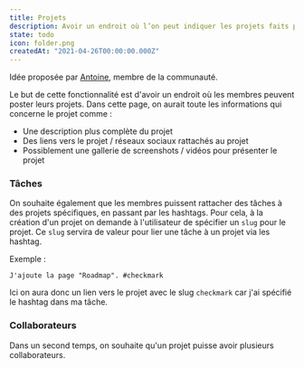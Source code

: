 ```yaml
---
title: Projets
description: Avoir un endroit où l’on peut indiquer les projets faits par les membres de la communauté.
state: todo
icon: folder.png
createdAt: "2021-04-26T00:00:00.000Z"
---
```


Idée proposée par [Antoine](https://checkmark.dev/u/antoine), membre de la communauté.

Le but de cette fonctionnalité est d'avoir un endroit où les membres peuvent poster leurs projets.
Dans cette page, on aurait toute les informations qui concerne le projet comme :

- Une description plus complète du projet
- Des liens vers le projet / réseaux sociaux rattachés au projet
- Possiblement une gallerie de screenshots / vidéos pour présenter le projet

### Tâches

On souhaite également que les membres puissent rattacher des tâches à des projets spécifiques, en passant par les hashtags.
Pour cela, à la création d'un projet on demande à l'utilisateur de spécifier un `slug` pour le projet.
Ce `slug` servira de valeur pour lier une tâche à un projet via les hashtag.

Exemple :
```
J'ajoute la page "Roadmap". #checkmark
```

Ici on aura donc un lien vers le projet avec le slug `checkmark` car j'ai spécifié le hashtag dans ma tâche.

### Collaborateurs

Dans un second temps, on souhaite qu'un projet puisse avoir plusieurs collaborateurs.
